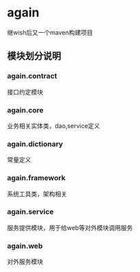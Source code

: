 # again
继wish后又一个maven构建项目

## 模块划分说明 ##

### again.contract
接口约定模块
### again.core
业务相关实体类，dao,service定义
### again.dictionary
常量定义
### again.framework
系统工具类，架构相关
### again.service
服务提供模块，用于给web等对外模块调用服务
### again.web
对外服务模块